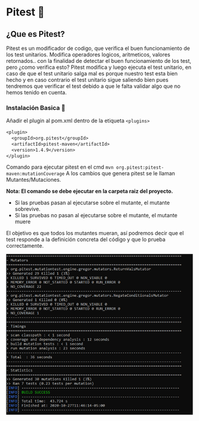 # Pitest 🚀
## ¿Que es Pitest?
Pitest es un modificador de codigo, que verifica el buen funcionamiento de los test unitarios.
Modifica operadores logicos, aritmeticos, valores retornados.. con la finalidad de detectar el buen funcionamiento de los test, pero ¿como verifica esto? Pitest modifica y luego ejecuta el test unitario, en caso de que el test unitario salga mal es porque nuestro test esta bien hecho y en caso contrario el test unitario sigue saliendo bien pues tendremos que verificar el test debido a que le falta validar algo que no hemos tenido en cuenta.

### Instalación Basica 🔧
Añadir el plugin al pom.xml dentro de la etiqueta ```<plugins>``` 
```
<plugin>
  <groupId>org.pitest</groupId>
  <artifactId>pitest-maven</artifactId>
  <version>1.4.9</version>
</plugin>
```
Comando para ejecutar pitest en el cmd ```mvn org.pitest:pitest-maven:mutationCoverage```
A los cambios que genera pitest se le llaman  Mutantes/Mutaciones.

**Nota: El comando se debe ejecutar en la carpeta raiz del proyecto.**

* Si las pruebas pasan al ejecutarse sobre el mutante, el mutante sobrevive.
* Si las pruebas no pasan al ejecutarse sobre el mutante, el mutante muere

El objetivo es que todos los mutantes mueran, así podremos decir que el test responde a la definición concreta del código y que lo prueba correctamente.

![Imagen de ejecucion del comando](https://github.com/Anomium/pitest/blob/main/img/mutators.PNG)




